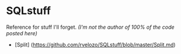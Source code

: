 SQLstuff
========
Reference for stuff I'll forget. *(I'm not the author of 100% of the code posted here)*

* [Split] (https://github.com/rvelozo/SQLstuff/blob/master/Split.md)
